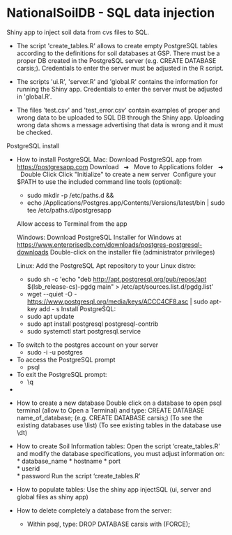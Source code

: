 # NationalSoilDB - SQL data injection
Shiny app to inject soil data from cvs files to SQL.
 - The script 'create_tables.R' allows to create empty PostgreSQL tables according to the definitions for soil databases at GSP. There must be a proper DB created in the PostgreSQL server (e.g. CREATE DATABASE carsis;). Credentials to enter the server must be adjusted in the R script.

 - The scripts 'ui.R', 'server.R' and 'global.R' contains the information for running the Shiny app. Credentials to enter the server must be adjusted in 'global.R'.

 - The files 'test.csv' and 'test_error.csv' contain examples of proper and wrong data to be uploaded to SQL DB through the Shiny app. Uploading wrong data shows a message advertising that data is wrong and it must be checked. 


PostgreSQL install
- How to install PostgreSQL
	Mac:
	Download PostgreSQL app from https://postgresapp.com
	Download   ➜   Move to Applications folder   ➜   Double Click
	Click "Initialize" to create a new server 	Configure your $PATH to use the included command line tools (optional):
    * sudo mkdir -p /etc/paths.d &&
    * echo /Applications/Postgres.app/Contents/Versions/latest/bin | sudo tee /etc/paths.d/postgresapp

	Allow access to Terminal from the app

	Windows:
	Download PostgreSQL Installer for Windows at https://www.enterprisedb.com/downloads/postgres-postgresql-downloads
	Double-click on the installer file (administrator privileges)
	
	Linux:
	Add the PostgreSQL Apt repository to your Linux distro:
    * sudo sh -c 'echo "deb http://apt.postgresql.org/pub/repos/apt $(lsb_release-cs)-pgdg main" &gt; /etc/apt/sources.list.d/pgdg.list'
    * wget --quiet -O - https://www.postgresql.org/media/keys/ACCC4CF8.asc | sudo apt-key add - s
	Install PostgreSQL:	
    * sudo apt update
    * sudo apt install postgresql postgresql-contrib
    * sudo systemctl start postgresql.service
* To switch to the postgres account on your server
    * sudo -i -u postgres
* To access the PostgreSQL prompt
    * psql
* To exit the PostgreSQL prompt:
    * \q
* 

- How to create a new database
	Double click on a database to open psql terminal (allow to Open a Terminal) and type:  CREATE DATABASE name_of_database;
	(e.g. CREATE DATABASE carsis;)
	(To see the existing databases use  \list)
	(To see existing tables in the database use \dt)

- How to create Soil Information tables:
	Open the script ‘create_tables.R’ and modify the database specifications, you must adjust information on:
			* database_name
			* hostname
			* port	
			* userid	
			* password
	Run the script  ‘create_tables.R’ 

- How to populate tables:
Use the shiny app injectSQL (ui, server and global files as shiny app)

- How to delete completely a database from the server:
    - Within psql, type: DROP DATABASE carsis with (FORCE);

